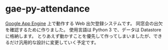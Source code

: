 # gae-py-attendance
[Google App Engine](https://cloud.google.com/appengine/) 上で動作する Web 出欠登録システムです。
同窓会の出欠を確認するために作りました。
使用言語は Python 3 で、データは Datastore に格納します。
とりあえず動かすことを優先して作ってしまいましたが、できるだけ汎用的な設計に変更していく予定です。
